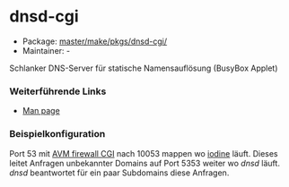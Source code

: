 # dnsd-cgi
 - Package: [master/make/pkgs/dnsd-cgi/](https://github.com/Freetz-NG/freetz-ng/tree/master/make/pkgs/dnsd-cgi/)
 - Maintainer: -

Schlanker DNS-Server für statische Namensauflösung (BusyBox Applet)

### Weiterführende Links

-   [Man
    page](http://www.busybox.net/downloads/BusyBox.html#dnsd)

### Beispielkonfiguration

Port 53 mit [AVM firewall CGI](avm-firewall.md) nach 10053
mappen wo [iodine](iodine.md) läuft. Dieses leitet Anfragen
unbekannter Domains auf Port 5353 weiter wo *dnsd* läuft. *dnsd*
beantwortet für ein paar Subdomains diese Anfragen.

